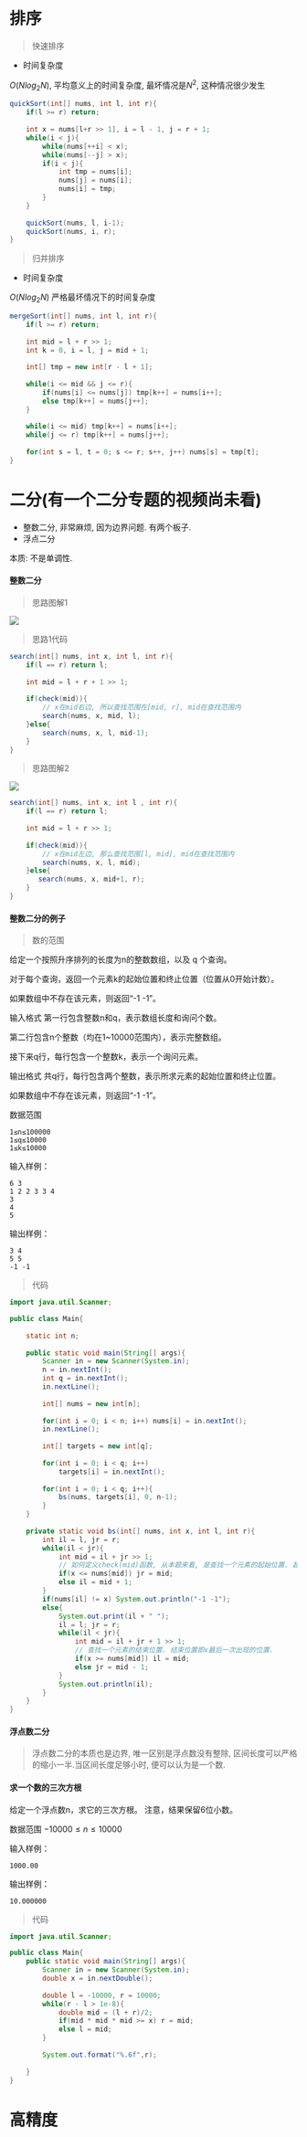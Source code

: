 # 排序 

>  快速排序

- 时间复杂度

$O(Nlog_2 N)$, 平均意义上的时间复杂度, 最坏情况是$N^2$, 这种情况很少发生

```java
quickSort(int[] nums, int l, int r){
	if(l >= r) return;
	
	int x = nums[l+r >> 1], i = l - 1, j = r + 1;
	while(i < j){
		while(nums[++i] < x);
		while(nums[--j] > x);
		if(i < j){
			int tmp = nums[i];
			nums[j] = nums[i];
			nums[i] = tmp;
		}
	}
	
	quickSort(nums, l, i-1);
	quickSort(nums, i, r);
}
```

> 归并排序 

- 时间复杂度

$O(Nlog_2 N)$ 严格最坏情况下的时间复杂度

```java
mergeSort(int[] nums, int l, int r){
	if(l >= r) return;
	
	int mid = l + r >> 1;
	int k = 0, i = l, j = mid + 1;
	
	int[] tmp = new int[r - l + 1];
	
	while(i <= mid && j <= r){
		if(nums[i] <= nums[j]) tmp[k++] = nums[i++];
		else tmp[k++] = nums[j++];
	}
	
	while(i <= mid) tmp[k++] = nums[i++];
	while(j <= r) tmp[k++] = nums[j++];
	
	for(int s = l, t = 0; s <= r; s++, j++) nums[s] = tmp[t];
}
```

# 二分(有一个二分专题的视频尚未看)

- 整数二分, 非常麻烦, 因为边界问题. 有两个板子.
- 浮点二分

本质: 不是单调性. 

#### 整数二分

> 思路图解1

![](/files/二分1.png)

> 思路1代码

```java
search(int[] nums, int x, int l, int r){
	if(l == r) return l;
	
	int mid = l + r + 1 >> 1;
	
	if(check(mid)){
		// x在mid右边, 所以查找范围在[mid, r], mid在查找范围内 
		search(nums, x, mid, l);
	}else{
		search(nums, x, l, mid-1);
	}
}
```

> 思路图解2

![](/files/二分2.png)


```java
search(int[] nums, int x, int l , int r){
	if(l == r) return l;
	
	int mid = l + r >> 1;
	
	if(check(mid)){
		// x在mid左边, 那么查找范围[l, mid], mid在查找范围内 
		search(nums, x, l, mid);
	}else{
	   search(nums, x, mid+1, r);
	}
}
```

#### 整数二分的例子

> 数的范围

给定一个按照升序排列的长度为n的整数数组，以及 q 个查询。

对于每个查询，返回一个元素k的起始位置和终止位置（位置从0开始计数）。

如果数组中不存在该元素，则返回“-1 -1”。

输入格式
第一行包含整数n和q，表示数组长度和询问个数。

第二行包含n个整数（均在1~10000范围内），表示完整数组。

接下来q行，每行包含一个整数k，表示一个询问元素。

输出格式
共q行，每行包含两个整数，表示所求元素的起始位置和终止位置。

如果数组中不存在该元素，则返回“-1 -1”。

数据范围

```
1≤n≤100000
1≤q≤10000
1≤k≤10000
```
输入样例：

```
6 3
1 2 2 3 3 4
3
4
5
```
输出样例：

```
3 4
5 5
-1 -1
```

> 代码

```java
import java.util.Scanner;

public class Main{
    
    static int n;
    
    public static void main(String[] args){
        Scanner in = new Scanner(System.in);
        n = in.nextInt();
        int q = in.nextInt();
        in.nextLine();
        
        int[] nums = new int[n];
        
        for(int i = 0; i < n; i++) nums[i] = in.nextInt();
        in.nextLine();
        
        int[] targets = new int[q];
        
        for(int i = 0; i < q; i++)
            targets[i] = in.nextInt();
            
        for(int i = 0; i < q; i++){
            bs(nums, targets[i], 0, n-1);
        }
    }
    
    private static void bs(int[] nums, int x, int l, int r){
        int il = l, jr = r;
        while(il < jr){
            int mid = il + jr >> 1;
            // 如何定义check(mid)函数, 从本题来看, 是查找一个元素的起始位置. 起始位置即x最早出现的位置.
            if(x <= nums[mid]) jr = mid;
            else il = mid + 1;
        }
        if(nums[il] != x) System.out.println("-1 -1");
        else{
            System.out.print(il + " ");
            il = l; jr = r;
            while(il < jr){
                int mid = il + jr + 1 >> 1;
                // 查找一个元素的结束位置. 结束位置即x最后一次出现的位置. 
                if(x >= nums[mid]) il = mid;
                else jr = mid - 1;
            }
            System.out.println(il);
        }
    }
}
```
#### 浮点数二分

> 浮点数二分的本质也是边界, 唯一区别是浮点数没有整除, 区间长度可以严格的缩小一半.当区间长度足够小时, 便可以认为是一个数.


#### 求一个数的三次方根

给定一个浮点数n，求它的三次方根。
注意，结果保留6位小数。

数据范围
$−10000≤n≤10000$

输入样例：

```
1000.00
```
输出样例：

```
10.000000
```
> 代码

```java
import java.util.Scanner;

public class Main{
    public static void main(String[] args){
        Scanner in = new Scanner(System.in);
        double x = in.nextDouble();
        
        double l = -10000, r = 10000;
        while(r - l > 1e-8){
            double mid = (l + r)/2;
            if(mid * mid * mid >= x) r = mid;
            else l = mid;
        }
        
        System.out.format("%.6f",r);
        
    }
}
```


# 高精度


